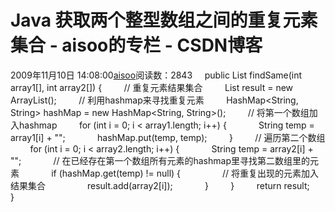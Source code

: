 # Java 获取两个整型数组之间的重复元素集合 - aisoo的专栏 - CSDN博客
2009年11月10日 14:08:00[aisoo](https://me.csdn.net/aisoo)阅读数：2843
    public List<Integer> findSame(int array1[], int array2[]) {
        // 重复元素结果集合
        List<Integer> result = new ArrayList<Integer>();
        // 利用hashmap来寻找重复元素
        HashMap<String, String> hashMap = new HashMap<String, String>();
        // 将第一个数组加入hashmap
        for (int i = 0; i < array1.length; i++) {
            String temp = array1[i] + "";
            hashMap.put(temp, temp);
        }
        // 遍历第二个数组
        for (int i = 0; i < array2.length; i++) {
            String temp = array2[i] + "";
            // 在已经存在第一个数组所有元素的hashmap里寻找第二数组里的元素
            if (hashMap.get(temp) != null) {
                // 将重复出现的元素加入结果集合
                result.add(array2[i]);
            }
        }
        return result;
    }
